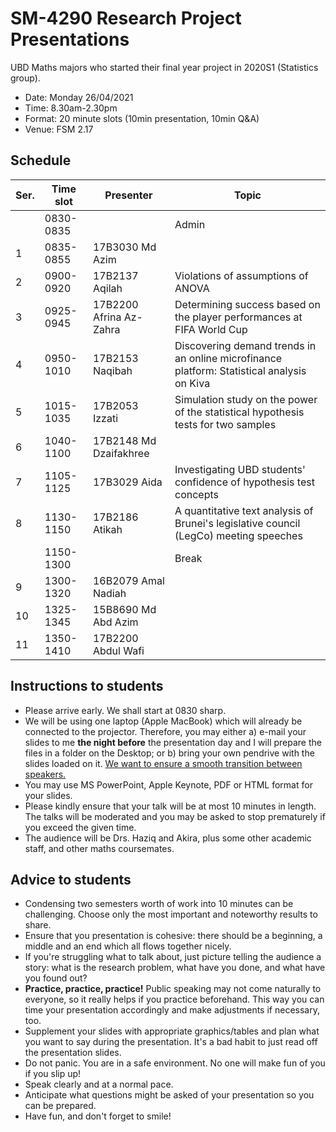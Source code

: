 # SM-4290 Research Project Presentations

UBD Maths majors who started their final year project in 2020S1 (Statistics group). 

- Date: Monday 26/04/2021
- Time: 8.30am-2.30pm
- Format: 20 minute slots (10min presentation, 10min Q&A)
- Venue: FSM 2.17

## Schedule

| ﻿Ser. | Time slot | Presenter                 | Topic                                                                             |
|---|-----------|------------------------------|-----------------------------------------------------------------------------------|
|   | 0830-0835 |                              | Admin
| 1 | 0835-0855 | 17B3030 Md Azim                 |                                                                              |
| 2 | 0900-0920 | 17B2137 Aqilah               | Violations of assumptions of ANOVA                              |
| 3 | 0925-0945 | 17B2200 Afrina Az-Zahra      | Determining success based on the player performances at FIFA World Cup              |
| 4 | 0950-1010 | 17B2153 Naqibah      | Discovering demand trends in an online microfinance platform: Statistical analysis on Kiva |
| 5 | 1015-1035 | 17B2053 Izzati      | Simulation study on the power of the statistical hypothesis tests for two samples  |
| 6 | 1040-1100 | 17B2148 Md Dzaifakhree  |                          |
| 7 | 1105-1125 | 17B3029 Aida      | Investigating UBD students' confidence of hypothesis test concepts |
| 8 | 1130-1150 | 17B2186 Atikah      | A quantitative text analysis of Brunei's legislative council (LegCo) meeting speeches |
|   | 1150-1300 |        | Break |
| 9 | 1300-1320 | 16B2079 Amal Nadiah       | |
| 10 | 1325-1345 | 15B8690 Md Abd Azim        | |
| 11 | 1350-1410 | 17B2200 Abdul Wafi       | |



## Instructions to students

- Please arrive early. We shall start at 0830 sharp. 
- We will be using one laptop (Apple MacBook) which will already be connected to the projector. Therefore, you may either a) e-mail your slides to me **the night before** the presentation day and I will prepare the files in a folder on the Desktop; or b) bring your own pendrive with the slides loaded on it. <u>We want to ensure a smooth transition between speakers.</u>
- You may use MS PowerPoint, Apple Keynote, PDF or HTML format for your slides.
- Please kindly ensure that your talk will be at most 10 minutes in length. The talks will be moderated and you may be asked to stop prematurely if you exceed the given time.
- The audience will be Drs. Haziq and Akira, plus some other academic staff, and other maths coursemates. 

<!-- > We hope to see everyone there at 0900, regardless of what time slot your presentation is at. *You are encouraged to sit in for the entire duration of the presentations.* It's a good opportunity to learn about each other's topics and also presentation skills. Plus, you should give each other encouragement to do public speaking. -->

<!-- - Please ensure that you have good internet connectivity and a quiet space to do the presentations.
- It is recommended that you use a computer/laptop to join the meeting.
- Prepare your powerpoint/PDF slides that you are presenting. The host will give you presenter access so you can share your slides with everyone. If you have not used Zoom before, then please practice it beforehand (with your friends, perhaps).
- Importantly, make sure your microphone is working. If possible, use a headset. Again, test this before joining the Zoom meeting.
- Please join the Zoom meeting <u>at least</u> **one slot** before your scheduled slot.
- Please use the naming format `<STUDENT ID> <FIRST NAME>` for your name when you join the Zoom meeting.
- You do not have to use the camera, but it would be better if you did. It would be nice to see a human face while the presentation is going on!
- You may leave the meeting when you are done, but *you are encouraged to sit in for your friends' presentations*. It's a good opportunity to learn about each other's topics and also presentation skills. Plus, you should give each other encouragement to do public speaking.
 -->

## Advice to students

- Condensing two semesters worth of work into 10 minutes can be challenging. Choose only the most important and noteworthy results to share.
- Ensure that you presentation is cohesive: there should be a beginning, a middle and an end which all flows together nicely.
- If you're struggling what to talk about, just picture telling the audience a story: what is the research problem, what have you done, and what have you found out?
- **Practice, practice, practice!** Public speaking may not come naturally to everyone, so it really helps if you practice beforehand. This way you can time your presentation accordingly and make adjustments if necessary, too.
- Supplement your slides with appropriate graphics/tables and plan what you want to say during the presentation. It's a bad habit to just read off the presentation slides. 
- Do not panic. You are in a safe environment. No one will make fun of you if you slip up! 
- Speak clearly and at a normal pace.
- Anticipate what questions might be asked of your presentation so you can be prepared.
- Have fun, and don't forget to smile!

<!-- ## Random arrangements of students

To ensure fairness, the order in which you are presenting has been randomised.

```r
set.seed(221020)
akira.students <- sample(c("16B9002", "16B9049", "16B9065"))
haziq.students <- sample(c("16B9034", "16B9066", "16B9028"))
c(sapply(seq_len(4), function(i) append(
  akira.students[i], 
  haziq.students[i],
  i
)))[seq_along(c(akira.students, haziq.students))]
## [1] "16B9065" "16B9066" "16B9002" "16B9028" "16B9049" "16B9034"
```

Run this code in R for yourself 😀
 -->